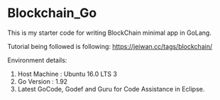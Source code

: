# Blockchain_Go


This is my starter code for writing BlockChain minimal app in GoLang.

Tutorial being followed is following: https://jeiwan.cc/tags/blockchain/

Environment details:
1. Host Machine : Ubuntu 16.0 LTS 3
2. Go Version : 1.92
3. Latest GoCode, Godef and Guru for Code Assistance in Eclipse.
